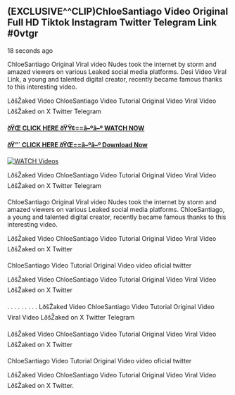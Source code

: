 ## (EXCLUSIVE^^CLIP)ChloeSantiago Video Original Full HD Tiktok Instagram Twitter Telegram Link #0vtgr

18 seconds ago

ChloeSantiago Original Viral video Nudes took the internet by storm and amazed viewers on various Leaked social media platforms. Desi Video Viral Link, a young and talented digital creator, recently became famous thanks to this interesting video.

LðšŽaked Video ChloeSantiago Video Tutorial Original Video Viral Video LðšŽaked on X Twitter Telegram

**[ðŸŒ CLICK HERE ðŸŸ¢==â–ºâ–º WATCH NOW](https://clips-mediaa.blogspot.com/2025/02/video-viral-download.html)**

**[ðŸ”´ CLICK HERE ðŸŒ==â–ºâ–º Download Now](https://clips-mediaa.blogspot.com/2025/02/video-viral-download.html)**

[![WATCH Videos](https://i.imgur.com/dJHk4Zq.gif)](https://clips-mediaa.blogspot.com/2025/02/video-viral-download.html)

LðšŽaked Video ChloeSantiago Video Tutorial Original Video Viral Video LðšŽaked on X Twitter Telegram

ChloeSantiago Original Viral video Nudes took the internet by storm and amazed viewers on various Leaked social media platforms. ChloeSantiago, a young and talented digital creator, recently became famous thanks to this interesting video.

LðšŽaked Video ChloeSantiago Video Tutorial Original Video Viral Video LðšŽaked on X Twitter

ChloeSantiago Video Tutorial Original Video video oficial twitter

LðšŽaked Video ChloeSantiago Video Tutorial Original Video Viral Video LðšŽaked on X Twitter

. . . . . . . . . LðšŽaked Video ChloeSantiago Video Tutorial Original Video Viral Video LðšŽaked on X Twitter Telegram

LðšŽaked Video ChloeSantiago Video Tutorial Original Video Viral Video LðšŽaked on X Twitter

ChloeSantiago Video Tutorial Original Video video oficial twitter

LðšŽaked Video ChloeSantiago Video Tutorial Original Video Viral Video LðšŽaked on X Twitter.